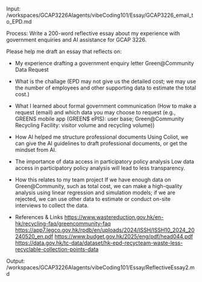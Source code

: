 Input: /workspaces/GCAP3226AIagents/vibeCoding101/Essay/GCAP3226_email_to_EPD.md

Process:
Write a 200-word reflective essay about my experience with government enquiries and AI assistance for GCAP 3226.

Please help me draft an essay that reflects on:
- My experience drafting a government enquiry letter
Green@Community Data Request 

- What is the challage
(EPD may not give us the detailed cost; we may use the number of employees and other supporting data to estimate the total cost.)

- What I learned about formal government communication
(How to make a request (email) and which data you may choose to request (e.g., GREENS mobile app (GREEN$ ePIS): user base; Green@Community Recycling Facility: visitor volume and recycling volume))

- How AI helped me structure professional documents
Using Coliot, we can give the AI guidelines to draft professional documents, or get the mindset from AI.

- The importance of data access in participatory policy analysis
Low data access in participatory policy analysis will lead to less transparency.

- How this relates to my team project
If we have enough data on Green@Community, such as total cost, we can make a high-quality analysis using linear regression and simulation models; if we are rejected, we can use other data to estimate or conduct on-site interviews to collect the data.

- References & Links
https://www.wastereduction.gov.hk/en-hk/recycling-faq/greencommunity-faq 
https://app7.legco.gov.hk/rpdb/en/uploads/2024/ISSH/ISSH10_2024_20240520_en.pdf 
https://www.budget.gov.hk/2025/eng/pdf/head044.pdf 
https://data.gov.hk/tc-data/dataset/hk-epd-recycteam-waste-less-recyclable-collection-points-data


Output: /workspaces/GCAP3226AIagents/vibeCoding101/Essay/ReflectiveEssay2.md